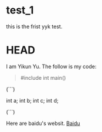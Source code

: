 # test_1
this is the frist yyk  test.
# HEAD
I am Yikun Yu. The follow is my code:
>#include <iostream>
>int main()

(```)

int a;
int b;
int c;
int d;

(```)

Here are baidu's websit. [Baidu](www.baidu.com)
